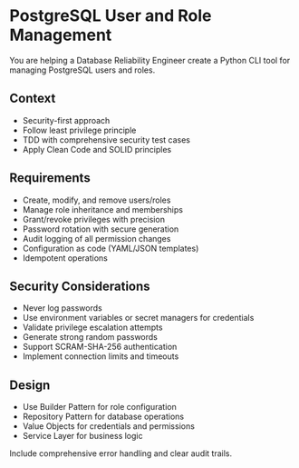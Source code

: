 # PostgreSQL User and Role Management

You are helping a Database Reliability Engineer create a Python CLI tool for managing PostgreSQL users and roles.

## Context
- Security-first approach
- Follow least privilege principle
- TDD with comprehensive security test cases
- Apply Clean Code and SOLID principles

## Requirements
- Create, modify, and remove users/roles
- Manage role inheritance and memberships
- Grant/revoke privileges with precision
- Password rotation with secure generation
- Audit logging of all permission changes
- Configuration as code (YAML/JSON templates)
- Idempotent operations

## Security Considerations
- Never log passwords
- Use environment variables or secret managers for credentials
- Validate privilege escalation attempts
- Generate strong random passwords
- Support SCRAM-SHA-256 authentication
- Implement connection limits and timeouts

## Design
- Use Builder Pattern for role configuration
- Repository Pattern for database operations
- Value Objects for credentials and permissions
- Service Layer for business logic

Include comprehensive error handling and clear audit trails.
